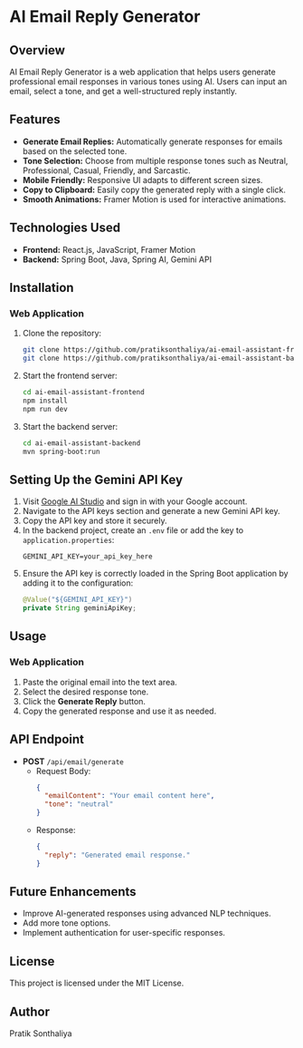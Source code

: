 # AI Email Reply Generator

## Overview
AI Email Reply Generator is a web application that helps users generate professional email responses in various tones using AI. Users can input an email, select a tone, and get a well-structured reply instantly.

## Features
- **Generate Email Replies:** Automatically generate responses for emails based on the selected tone.
- **Tone Selection:** Choose from multiple response tones such as Neutral, Professional, Casual, Friendly, and Sarcastic.
- **Mobile Friendly:** Responsive UI adapts to different screen sizes.
- **Copy to Clipboard:** Easily copy the generated reply with a single click.
- **Smooth Animations:** Framer Motion is used for interactive animations.

## Technologies Used
- **Frontend:** React.js, JavaScript, Framer Motion
- **Backend:** Spring Boot, Java, Spring AI, Gemini API

## Installation

### Web Application
1. Clone the repository:
   ```sh
   git clone https://github.com/pratiksonthaliya/ai-email-assistant-frontend.git   
   git clone https://github.com/pratiksonthaliya/ai-email-assistant-backend.git   
   ```

2. Start the frontend server:
   ```sh
   cd ai-email-assistant-frontend
   npm install
   npm run dev
   ```
3. Start the backend server:
   ```sh
   cd ai-email-assistant-backend
   mvn spring-boot:run
   ```

## Setting Up the Gemini API Key
1. Visit [Google AI Studio](https://aistudio.google.com/) and sign in with your Google account.
2. Navigate to the API keys section and generate a new Gemini API key.
3. Copy the API key and store it securely.
4. In the backend project, create an `.env` file or add the key to `application.properties`:
   ```properties
   GEMINI_API_KEY=your_api_key_here
   ```
5. Ensure the API key is correctly loaded in the Spring Boot application by adding it to the configuration:
   ```java
   @Value("${GEMINI_API_KEY}")
   private String geminiApiKey;
   ```

## Usage
### Web Application
1. Paste the original email into the text area.
2. Select the desired response tone.
3. Click the **Generate Reply** button.
4. Copy the generated response and use it as needed.

## API Endpoint
- **POST** `/api/email/generate`
    - Request Body:
      ```json
      {
        "emailContent": "Your email content here",
        "tone": "neutral"
      }
      ```
    - Response:
      ```json
      {
        "reply": "Generated email response."
      }
      ```

## Future Enhancements
- Improve AI-generated responses using advanced NLP techniques.
- Add more tone options.
- Implement authentication for user-specific responses.

## License
This project is licensed under the MIT License.

## Author
Pratik Sonthaliya

